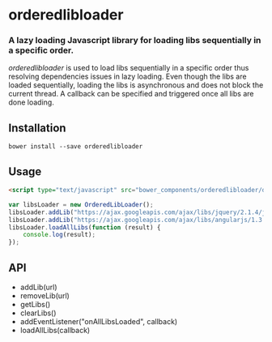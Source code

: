 # orderedlibloader

### A lazy loading Javascript library for loading libs sequentially in a specific order.

*orderedlibloader* is used to load libs sequentially in a specific order thus resolving dependencies issues in lazy loading. Even though the libs are loaded sequentially, loading the libs is asynchronous and does not block the current thread. A callback can be specified and triggered once all libs are done loading.

## Installation

`bower install --save orderedlibloader`

## Usage

```html
<script type="text/javascript" src="bower_components/orderedlibloader/dist/OrderedLibLoader.min.js"></script>
```

```javascript
var libsLoader = new OrderedLibLoader();
libsLoader.addLib("https://ajax.googleapis.com/ajax/libs/jquery/2.1.4/jquery.min.js");
libsLoader.addLib("https://ajax.googleapis.com/ajax/libs/angularjs/1.3.15/angular.min.js");
libsLoader.loadAllLibs(function (result) {
    console.log(result);
});
```

## API
* addLib(url)
* removeLib(url)
* getLibs()
* clearLibs()
* addEventListener("onAllLibsLoaded", callback)
* loadAllLibs(callback)
